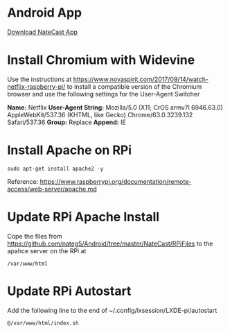# Android App

[Download NateCast App](https://github.com/nateg5/Android/raw/master/NateCast/app/app-release.apk)

# Install Chromium with Widevine

Use the instructions at https://www.novaspirit.com/2017/09/14/watch-netflix-raspberry-pi/ to install a compatible version of the Chromium browser and use the following settings for the User-Agent Switcher

**Name:** Netflix
**User-Agent String:** Mozilla/5.0 (X11; CrOS armv7l 6946.63.0) AppleWebKit/537.36 (KHTML, like Gecko) Chrome/63.0.3239.132 Safari/537.36
**Group:** Replace
**Append:** IE

# Install Apache on RPi

```
sudo apt-get install apache2 -y
```

Reference: https://www.raspberrypi.org/documentation/remote-access/web-server/apache.md

# Update RPi Apache Install

Cope the files from https://github.com/nateg5/Android/tree/master/NateCast/RPiFiles to the apahce server on the RPi at

```
/var/www/html
```

# Update RPi Autostart

Add the following line to the end of ~/.config/lxsession/LXDE-pi/autostart

```
@/var/www/html/index.sh
```
